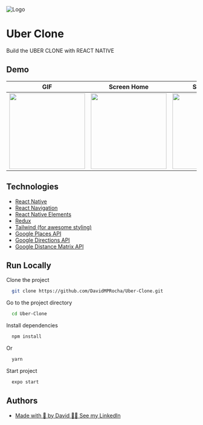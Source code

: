 
![Logo](https://user-images.githubusercontent.com/33318630/180867350-a22601db-d689-41cb-9629-942eea48445f.png)




# Uber Clone

Build the UBER CLONE with REACT NATIVE


## Demo

GIF           |  Screen Home          |  Screen Map          |  Ride Options
:-------------------------:|:-------------------------:|:-------------------------:|:-------------------------:
<img src="https://user-images.githubusercontent.com/33318630/180883637-ed6a5eb7-b6df-4084-94f5-024b8165f547.gif" width="200" /> | <img src="https://user-images.githubusercontent.com/33318630/180884037-12f14e80-0364-4088-8ef2-a2f3a7cc09d1.png" width="200" /> |  <img src="https://user-images.githubusercontent.com/33318630/180884024-2af610c8-4ae4-463d-856d-6937756e51fc.png" width="200" /> | <img src="https://user-images.githubusercontent.com/33318630/180884066-76674afc-a06f-41f0-bf19-b68d046f2465.png" width="200" />

## Technologies

 - [React Native](https://reactnative.dev)
 - [React Navigation](https://reactnavigation.org/)
 - [React Native Elements](https://reactnativeelements.com/)
 - [Redux](https://redux.js.org/)
 - [Tailwind (for awesome styling)](https://www.npmjs.com/package/twrnc)
 - [Google Places API](https://developers.google.com/maps/documentation/places/web-service)
 - [Google Directions API](https://developers.google.com/maps/documentation/directions)
 - [Google Distance Matrix API](https://developers.google.com/maps/documentation/distance-matrix)


## Run Locally

Clone the project

```bash
  git clone https://github.com/DavidMPRocha/Uber-Clone.git
```

Go to the project directory

```bash
  cd Uber-Clone
```

Install dependencies

```bash
  npm install
```
Or
```bash
  yarn
```

Start project

```bash
  expo start
```


## Authors

- [Made with 💜 by David 👋🏼 See my LinkedIn](https://www.linkedin.com/in/davidmprocha)

